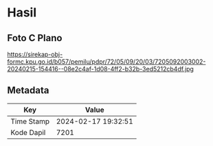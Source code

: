 # Hasil

## Foto C Plano

https://sirekap-obj-formc.kpu.go.id/b057/pemilu/pdpr/72/05/09/20/03/7205092003002-20240215-154416--08e2c4af-1d08-4ff2-b32b-3ed5212cb4df.jpg


## Metadata

| Key        | Value               |
| ---------- | ------------------- |
| Time Stamp | 2024-02-17 19:32:51 |
| Kode Dapil | 7201                |



